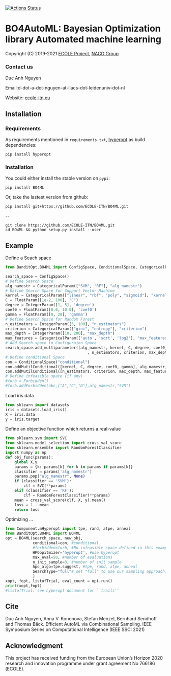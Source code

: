 [![Actions Status](https://api.travis-ci.org/anh05/BO4ML.svg?branch=master)](http://travis-ci.org/anh05/BO4ML)
# BO4AutoML: Bayesian Optimization library Automated machine learning 

Copyright (C) 2019-2021 [ECOLE Project](https://ecole-itn.eu/), [NACO Group](https://naco.liacs.nl/)

### Contact us

Duc Anh Nguyen

Email:d-dot-a-dot-nguyen-at-liacs-dot-leidenuniv-dot-nl

Website: [ecole-itn.eu](https://ecole-itn.eu/)
## Installation
### Requirements

As requirements  mentioned in `requirements.txt`, [hyperopt](https://github.com/hyperopt/hyperopt) as build dependencies:

```shell
pip install hyperopt
```
### Installation

You could either install the stable version on `pypi`:

```shell
pip install BO4ML
```

Or, take the lastest version from github:

```shell
pip install git+https://github.com/ECOLE-ITN/BO4ML.git
```
--
```shell
git clone https://github.com/ECOLE-ITN/BO4ML.git
cd BO4ML && python setup.py install --user
```

## Example
Define a Seach space
```python
from BanditOpt.BO4ML import ConfigSpace, ConditionalSpace, CategoricalParam, IntegerParam, FloatParam, Forbidden

search_space = ConfigSpace()
# Define Search Space
alg_namestr = CategoricalParam(["SVM", "RF"], "alg_namestr")
# Define Search Space for Support Vector Machine
kernel = CategoricalParam(["linear", "rbf", "poly", "sigmoid"], "kernel")
C = FloatParam([1e-2, 100], "C")
degree = IntegerParam([1, 5], 'degree')
coef0 = FloatParam([0.0, 10.0], 'coef0')
gamma = FloatParam([0, 20], 'gamma')
# Define Search Space for Random Forest
n_estimators = IntegerParam([5, 100], "n_estimators")
criterion = CategoricalParam(["gini", "entropy"], "criterion")
max_depth = IntegerParam([10, 200], "max_depth")
max_features = CategoricalParam(['auto', 'sqrt', 'log2'], "max_features")
# Add Search space to Configuraion Space
search_space.add_multiparameter([alg_namestr, kernel, C, degree, coef0, gamma
                                    , n_estimators, criterion, max_depth, max_features])
# Define conditional Space
con = ConditionalSpace("conditional")
con.addMutilConditional([kernel, C, degree, coef0, gamma], alg_namestr, "SVM")
con.addMutilConditional([n_estimators, criterion, max_depth, max_features], alg_namestr, ["RF"])
# Define infeasible space (if any)
#forb = Forbidden()
#forb.addForbidden(abc,["A","C","D"],alg_namestr,"SVM")
```
Load iris data
```python
from sklearn import datasets
iris = datasets.load_iris()
X = iris.data
y = iris.target
```
Define an objective function which returns a real-value
```python
from sklearn.svm import SVC
from sklearn.model_selection import cross_val_score
from sklearn.ensemble import RandomForestClassifier
import numpy as np
def obj_func(params):
    global X,y
    params = {k: params[k] for k in params if params[k]}
    classifier = params['alg_namestr']
    params.pop("alg_namestr", None)    
    if (classifier == 'SVM'):
        clf = SVC(**params)
    elif (classifier == 'RF'):
        clf = RandomForestClassifier(**params)
    mean = cross_val_score(clf, X, y).mean()
    loss = 1 - mean
    return loss

```
Optimizing ...
```python
from Component.mHyperopt import tpe, rand, atpe, anneal 
from BanditOpt.BO4ML import BO4ML
opt = BO4ML(search_space, new_obj, 
            conditional=con, #conditional 
            #forbidden=forb, #No infeasible space defined in this example SearchType="NoBandit",
            HPOopitmizer='hyperopt', #use hyperopt
            max_eval=50, #number of evaluations
            n_init_sample=3, #number of init sample 
            hpo_algo=tpe.suggest, #tpe, rand, atpe, anneal
            SearchType="full"# set "full" to use our sampling approach. Otherwise, the original library to be used
            )
xopt, fopt, listofTrial, eval_count = opt.run()
print(xopt,fopt)
#listofTrial: see hyperopt document for ``trails''
```
## Cite

Duc Anh Nguyen, Anna V. Kononova, Stefan Menzel, Bernhard Sendhoff and Thomas Bäck. Efficient AutoML via Combinational Sampling. IEEE Symposium Series on Computational Intelligence (IEEE SSCI 2021)

## Acknowledgment

This project has received funding from the European Union’s Horizon 2020 research and innovation programme under grant agreement No 766186 (ECOLE).
